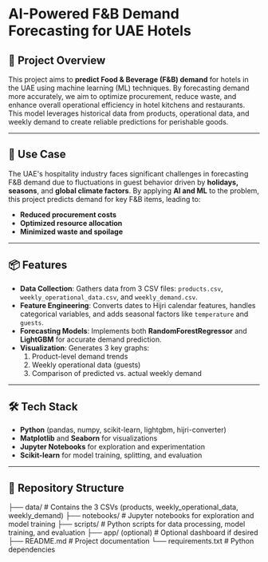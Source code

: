 # AI-Powered F&B Demand Forecasting for UAE Hotels

## 🚀 Project Overview

This project aims to **predict Food & Beverage (F&B) demand** for hotels in the UAE using machine learning (ML) techniques. By forecasting demand more accurately, we aim to optimize procurement, reduce waste, and enhance overall operational efficiency in hotel kitchens and restaurants. This model leverages historical data from products, operational data, and weekly demand to create reliable predictions for perishable goods.

---

## 🧾 Use Case

The UAE's hospitality industry faces significant challenges in forecasting F&B demand due to fluctuations in guest behavior driven by **holidays, seasons**, and **global climate factors**. By applying **AI and ML** to the problem, this project predicts demand for key F&B items, leading to:

- **Reduced procurement costs**
- **Optimized resource allocation**
- **Minimized waste and spoilage**

---

## 📦 Features

- **Data Collection**: Gathers data from 3 CSV files: `products.csv`, `weekly_operational_data.csv`, and `weekly_demand.csv`.
- **Feature Engineering**: Converts dates to Hijri calendar features, handles categorical variables, and adds seasonal factors like `temperature` and `guests`.
- **Forecasting Models**: Implements both **RandomForestRegressor** and **LightGBM** for accurate demand prediction.
- **Visualization**: Generates 3 key graphs:
  1. Product-level demand trends
  2. Weekly operational data (guests)
  3. Comparison of predicted vs. actual weekly demand

---

## 🛠️ Tech Stack

- **Python** (pandas, numpy, scikit-learn, lightgbm, hijri-converter)
- **Matplotlib** and **Seaborn** for visualizations
- **Jupyter Notebooks** for exploration and experimentation
- **Scikit-learn** for model training, splitting, and evaluation

---

## 📁 Repository Structure

├── data/ # Contains the 3 CSVs (products, weekly_operational_data, weekly_demand) ├── notebooks/ # Jupyter notebooks for exploration and model training ├── scripts/ # Python scripts for data processing, model training, and evaluation ├── app/ (optional) # Optional dashboard if desired ├── README.md # Project documentation └── requirements.txt # Python dependencies
